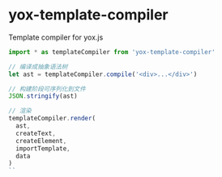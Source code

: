 # yox-template-compiler

Template compiler for yox.js

```js
import * as templateCompiler from 'yox-template-compiler'

// 编译成抽象语法树
let ast = templateCompiler.compile('<div>...</div>')

// 构建阶段可序列化到文件
JSON.stringify(ast)

// 渲染
templateCompiler.render(
  ast,
  createText,
  createElement,
  importTemplate,
  data
)
``
